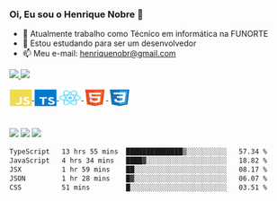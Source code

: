 ### Oi, Eu sou o Henrique Nobre 👋


- 🔭 Atualmente trabalho como Técnico em informática na FUNORTE
- 🌱 Estou estudando para ser um desenvolvedor
- 📫 Meu e-mail: henriquenobr@gmail.com

<div>
  <a href="https://github.com/henriquenobre">
  <img height="180em" src="https://github-readme-stats.vercel.app/api?username=henriquenobre&show_icons=true&theme=dark&include_all_commits=true&count_private=true"/>
  <img height="180em" src="https://github-readme-stats.vercel.app/api/top-langs/?username=henriquenobre&layout=compact&langs_count=7&theme=dark"/>
</div>
  <div style="display: inline_block"><br>
  <img align="center" alt="Rik-Js" height="30" width="40" src="https://raw.githubusercontent.com/devicons/devicon/master/icons/javascript/javascript-plain.svg">
  <img align="center" alt="Rik-Ts" height="30" width="40" src="https://raw.githubusercontent.com/devicons/devicon/master/icons/typescript/typescript-plain.svg">
  <img align="center" alt="Rik-React" height="30" width="40" src="https://raw.githubusercontent.com/devicons/devicon/master/icons/react/react-original.svg">
  <img align="center" alt="Rik-HTML" height="30" width="40" src="https://raw.githubusercontent.com/devicons/devicon/master/icons/html5/html5-original.svg">
  <img align="center" alt="Rik-CSS" height="30" width="40" src="https://raw.githubusercontent.com/devicons/devicon/master/icons/css3/css3-original.svg">
</div>
  
#
  
<div> 
  <a href="https://instagram.com/nobre_henriq" target="_blank"><img src="https://img.shields.io/badge/-Instagram-%23E4405F?style=for-the-badge&logo=instagram&logoColor=white" target="_blank"></a>
  <a href = "mailto:henriquenobr@gmail.com"><img src="https://img.shields.io/badge/-Gmail-%23333?style=for-the-badge&logo=gmail&logoColor=white" target="_blank"></a>
  <a href="https://www.linkedin.com/in/henrique-nobre-1736141aa/" target="_blank"><img src="https://img.shields.io/badge/-LinkedIn-%230077B5?style=for-the-badge&logo=linkedin&logoColor=white" target="_blank"></a> 
  
  <!--START_SECTION:waka-->
```text
TypeScript   13 hrs 55 mins  ██████████████▒░░░░░░░░░░   57.34 % 
JavaScript   4 hrs 34 mins   ████▓░░░░░░░░░░░░░░░░░░░░   18.82 % 
JSX          1 hr 59 mins    ██░░░░░░░░░░░░░░░░░░░░░░░   08.17 % 
JSON         1 hr 28 mins    █▓░░░░░░░░░░░░░░░░░░░░░░░   06.07 % 
CSS          51 mins         █░░░░░░░░░░░░░░░░░░░░░░░░   03.51 % 
```
<!--END_SECTION:waka-->
  
</div>

 
